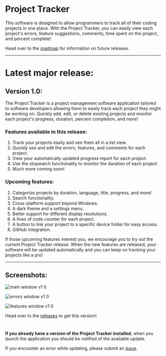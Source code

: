 # Project Tracker
This software is designed to allow programmers to track all
of their coding projects in one place. With the Project Tracker, 
you can easily view each project's errors, feature suggestions, 
comments, time spent on the project, and percent complete!

Head over to the [roadmap](https://github.com/CyanCoding/Project-Tracker/blob/master/ROADMAP.md)
for information on future releases.

---
# Latest major release:
## Version 1.0:
The Project Tracker is a project management software application tailored to software developers allowing them to easily track each project they might be working on. Quickly add, edit, or delete existing projects and monitor each project's progress, duration, percent completion, and more!

### Features available in this release:
1. Track your projects easily and see them all in a list view.
2. Quickly see and edit the errors, features, and comments for each project.
3. View your automatically updated progress report for each project.
4. Use the stopwatch functionality to monitor the duration of each project.
5. Much more coming soon!

### Upcoming features:
1. Categorize projects by duration, language, title, progress, and more!
2. Search functionality.
3. Cross-platform support beyond Windows.
4. A dark theme and a settings menu.
5. Better support for different display resolutions.
6. A lines of code counter for each project.
7. A button to link your project to a specific device folder for easy access.
8. GitHub integration.

If those upcoming features interest you, we encourage you to try out the current Project Tracker release. When the new features are released, your software will be updated automatically and you can keep on tracking your projects like a pro!

---
## Screenshots:
![main window v1 0](https://user-images.githubusercontent.com/30013496/81993492-c745b200-9613-11ea-8904-e7bb4fcf373d.png)


![errors window v1 0](https://user-images.githubusercontent.com/30013496/81993488-c6ad1b80-9613-11ea-9cab-325fecd5b99d.png)


![features window v1 0](https://user-images.githubusercontent.com/30013496/81993490-c745b200-9613-11ea-8ae5-d64652825b3c.png)

Head over to the [releases](https://github.com/CyanCoding/Project-Tracker/releases/tag/v1.0) to get this version!

#

**If you already have a version of the Project Tracker installed**, when you launch the application you should be notified of the available update.

If you encounter an error while updating, please submit an [issue](https://github.com/CyanCoding/Project-Tracker/issues).

